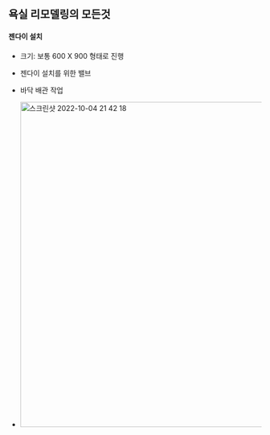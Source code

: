 ## 욕실 리모델링의 모든것

#### 젠다이 설치
* 크기: 보통 600 X 900 형태로 진행
* 젠다이 설치를 위한 밸브

* 바닥 배관 작업
* <img width="647" alt="스크린샷 2022-10-04 21 42 18" src="https://user-images.githubusercontent.com/62130704/193822004-5d7bc6b8-c877-4547-9d83-0690c8c1548f.png">
